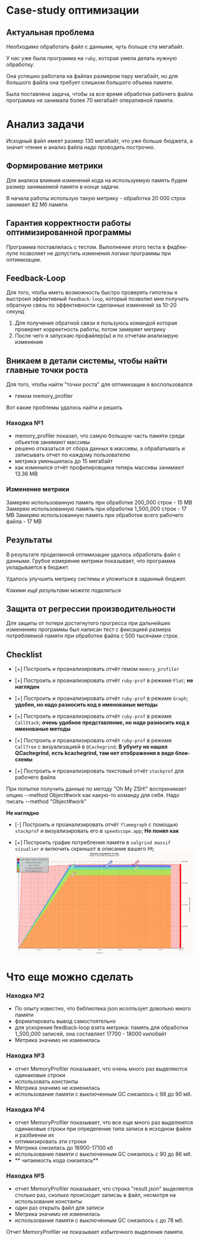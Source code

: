 # Case-study оптимизации

## Актуальная проблема

Необходимо обработать файл с данными, чуть больше ста мегабайт.

У нас уже была программа на `ruby`, которая умела делать нужную обработку.

Она успешно работала на файлах размером пару мегабайт, но для большого файла она требует слишком большого объема памяти.

Была поставлена задача, чтобы за все время обработки рабочего файла программа не занимала более 70 мегабайт оперативной памяти.

# Анализ задачи

Исходный файл имеет размер 130 мегабайт, что уже больше бюджета, а значит чтение и анализ файла надо проводить построчно.
  
## Формирование метрики
Для анализа влияния изменений кода на используемую память будем размер занимаемой памяти в конце задачи. 

В начала работы использую такую метрику - обработка 20 000 строк занимает 82 Мб памяти.

## Гарантия корректности работы оптимизированной программы
Программа поставлялась с тестом. Выполнение этого теста в фидбек-лупе позволяет не допустить изменения логики программы при оптимизации.

## Feedback-Loop
Для того, чтобы иметь возможность быстро проверять гипотезы я выстроил эффективный `feedback-loop`, который позволил мне получать обратную связь по эффективности сделанных изменений за 10-20 секунд

1. Для получения обратной связи я пользуюсь командой которая проверяет корректность работы, потом замеряет метрику
1. После чего я запускаю профайлер(ы) и по отчетам анализирую изменения
 
## Вникаем в детали системы, чтобы найти главные точки роста

Для того, чтобы найти "точки роста" для оптимизации я воспользовался
- гемом memory_profiler

Вот какие проблемы удалось найти и решить

### Находка №1
- memory_profiler показал, что самую большую часть памяти среди объектов занимают массивы 
- решено отказаться от сбора данных в массивы, а обрабатывать и записывать отчет по каждому пользователю
- метрика уменьшилась до 15 мегабайт
- как изменился отчёт профилировщика теперь массивы занимают 13.36 MB

### Изменение метрики
 Замеряю использованную память при обработке 200_000 строк - 15 MB
 Замеряю использованную память при обработке 1_500_000 строк - 17 MB
 Замеряю использованную память при обработке всего рабочего файла - 17 MB
 
## Результаты
В результате проделанной оптимизации удалось обработать файл с данными.
Грубое измерение метрики показывает, что программа укладывается в бюджет.

Удалось улучшить метрику системы и уложиться в заданный бюджет.

*Какими ещё результами можете поделиться*

## Защита от регрессии производительности

Для защиты от потери достигнутого прогресса при дальнейших изменениях программы был написан тест с фиксацией размера потребляемой памяти при обработки файла с 500 тысячами строк. 

## Checklist
- [+] Построить и проанализировать отчёт гемом `memory_profiler`
- [+] Построить и проанализировать отчёт `ruby-prof` в режиме `Flat`;
**не нагляден**

- [+] Построить и проанализировать отчёт `ruby-prof` в режиме `Graph`;
**удобен, но надо разносить код в именованые методы**

- [+] Построить и проанализировать отчёт `ruby-prof` в режиме `CallStack`;
**очень удобное представление, но надо разносить код в именованые методы**

- [+] Построить и проанализировать отчёт `ruby-prof` в режиме `CallTree` c визуализацией в `QCachegrind`;
**В убунту не нашел QCachegrind, есть kcachegrind, там нет отображения в виде блок-схемы**

- [+] Построить и проанализировать текстовый отчёт `stackprof` для рабочего файла

 При попытке получить данные по методу "Oh My ZSH!" воспринимает опцию --method Object#work как какую-то команду для себя. Надо писать --method "Object#work" 
 
 **Не наглядно**
 - [-] Построить и проанализировать отчёт `flamegraph` с помощью `stackprof` и визуализировать его в `speedscope.app`;
**Не понял как**

- [+] Построить график потребления памяти в `valgrind massif visualier` и включить скриншот в описание вашего `PR`;
![](valgrind-massif-visualizer.png)

# Что еще можно сделать

### Находка №2
- По опыту известно, что библиотека json исолпьзует довольно много памяти
- форматировать вывод самостоятельно
- для ускорения feedback-loop взята метрика: память для обработки 1_500_000 записей, она составляет 17700 - 18000 килобайт
- Метрика значимо не изменилась

### Находка №3
- отчет MemoryProfiler показывает, что очень много раз выделяются одинаковые строки
- использовать константы
- Метрика значимо не изменилась
- использование памяти с выключенным GC снизилось с 98 до 90 мб.

### Находка №4
- отчет MemoryProfiler показывает, что все еще много раз выделюятся одинаковые строки при определение типа записи в исходном файле и разбиении их
- оптимизировать эти строки
- Метрика снизилась до 16900-17100 кб
- использование памяти с выключенным GC снизилось с 90 до 86 мб. 
- ** читаемость кода снизилась**

### Находка №5
- отчет MemoryProfiler показывает, что строка "result.json" выделяется столько раз, сколько происходит записаь в файл, несмотря на использование константы 
- один раз открыть файл для записи
- Метрика значимо не изменилась
- использование памяти с выключенным GC снизилось с до 78 мб.

Отчет MemoryProfiler не показывает избыточного выделения памяти.  

 

